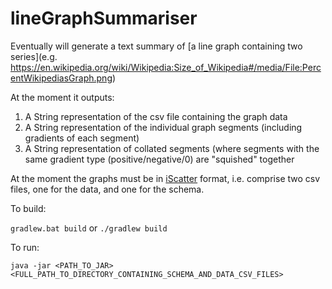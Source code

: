 # lineGraphSummariser
Eventually will generate a text summary of [a line graph containing two series](e.g. https://en.wikipedia.org/wiki/Wikipedia:Size_of_Wikipedia#/media/File:PercentWikipediasGraph.png)

At the moment it outputs:

1. A String representation of the csv file containing the graph data
2. A String representation of the individual graph segments (including gradients of each segment)
3. A String representation of collated segments (where segments with the same gradient type (positive/negative/0) are "squished" together

At the moment the graphs must be in [iScatter](http://michel.wermelinger.ws/chezmichel/iscatter/) format, i.e. comprise two csv files, one for the data, and one for the schema.

To build:

`gradlew.bat build` or `./gradlew build`

To run:

`java -jar <PATH_TO_JAR> <FULL_PATH_TO_DIRECTORY_CONTAINING_SCHEMA_AND_DATA_CSV_FILES>`
